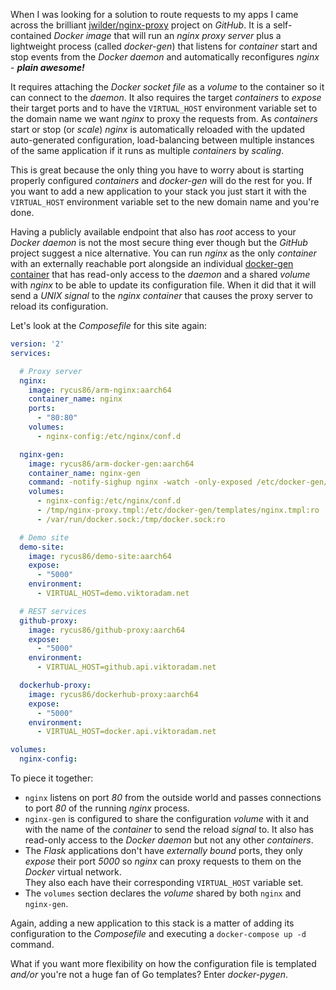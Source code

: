 When I was looking for a solution to route requests to my apps I came across the 
brilliant [jwilder/nginx-proxy](https://github.com/jwilder/nginx-proxy) project on *GitHub*.
It is a self-contained *Docker image* that will run an *nginx proxy server* plus
a lightweight process (called *docker-gen*) that listens for *container* start and stop events 
from the *Docker daemon* and automatically reconfigures *nginx* - __*plain awesome!*__

It requires attaching the *Docker socket file* as a *volume* to the container so it
can connect to the *daemon*.
It also requires the target *containers* to *expose* their target ports and to have
the `VIRTUAL_HOST` environment variable set to the domain name we want *nginx* to
proxy the requests from.
As *containers* start or stop (or *scale*) *nginx* is automatically reloaded with 
the updated auto-generated configuration, load-balancing between multiple instances of
the same application if it runs as multiple *containers* by *scaling*.

This is great because the only thing you have to worry about is starting properly
configured *containers* and *docker-gen* will do the rest for you.
If you want to add a new application to your stack you just start it with the 
`VIRTUAL_HOST` environment variable set to the new domain name and you're done.

Having a publicly available endpoint that also has *root* access to your *Docker daemon*
is not the most secure thing ever though but the *GitHub* project suggest a nice alternative.
You can run *nginx* as the only *container* with an externally reachable port alongside an
individual [docker-gen container](https://github.com/jwilder/docker-gen) that has read-only access 
to the *daemon* and a shared *volume* with *nginx* to be able to update its configuration file.
When it did that it will send a *UNIX signal* to the *nginx container* that causes the 
proxy server to reload its configuration.

Let's look at the *Composefile* for this site again:
```yaml
version: '2'
services:

  # Proxy server
  nginx:
    image: rycus86/arm-nginx:aarch64
    container_name: nginx
    ports:
      - "80:80"
    volumes:
      - nginx-config:/etc/nginx/conf.d

  nginx-gen:
    image: rycus86/arm-docker-gen:aarch64
    container_name: nginx-gen
    command: -notify-sighup nginx -watch -only-exposed /etc/docker-gen/templates/nginx.tmpl /etc/nginx/conf.d/default.conf
    volumes:
      - nginx-config:/etc/nginx/conf.d
      - /tmp/nginx-proxy.tmpl:/etc/docker-gen/templates/nginx.tmpl:ro
      - /var/run/docker.sock:/tmp/docker.sock:ro

  # Demo site
  demo-site:
    image: rycus86/demo-site:aarch64
    expose:
      - "5000"
    environment:
      - VIRTUAL_HOST=demo.viktoradam.net

  # REST services
  github-proxy:
    image: rycus86/github-proxy:aarch64
    expose:
      - "5000"
    environment:
      - VIRTUAL_HOST=github.api.viktoradam.net

  dockerhub-proxy:
    image: rycus86/dockerhub-proxy:aarch64
    expose:
      - "5000"
    environment:
      - VIRTUAL_HOST=docker.api.viktoradam.net

volumes:
  nginx-config:
```

To piece it together:

- `nginx` listens on port *80* from the outside world and passes connections to port *80*
  of the running *nginx* process.
- `nginx-gen` is configured to share the configuration *volume* with it and with the name
  of the *container* to send the reload *signal* to.
  It also has read-only access to the *Docker daemon* but not any other *containers*.
- The *Flask* applications don't have *externally bound* ports, they only *expose* their
  port *5000* so *nginx* can proxy requests to them on the *Docker* virtual network.  
  They also each have their corresponding `VIRTUAL_HOST` variable set.
- The `volumes` section declares the *volume* shared by both `nginx` and `nginx-gen`.

Again, adding a new application to this stack is a matter of adding its configuration to
the *Composefile* and executing a `docker-compose up -d` command.

What if you want more flexibility on how the configuration file is templated *and/or*
you're not a huge fan of Go templates?
Enter *docker-pygen*.

